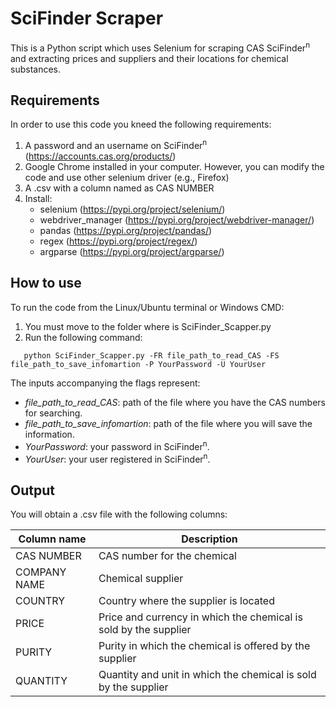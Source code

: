 # SciFinder Scraper

This is a Python script which uses Selenium for scraping CAS SciFinder<sup>n</sup> and extracting prices and suppliers and their locations for chemical substances.

## Requirements

In order to use this code you kneed the following requirements:

1. A password and an username on SciFinder<sup>n</sup> (https://accounts.cas.org/products/)
2. Google Chrome installed in your computer. However, you can modify the code and use other selenium driver (e.g., Firefox)
3. A .csv with a column named as CAS NUMBER
4. Install:
   - selenium (https://pypi.org/project/selenium/)
   - webdriver_manager (https://pypi.org/project/webdriver-manager/)
   - pandas (https://pypi.org/project/pandas/)
   - regex (https://pypi.org/project/regex/)
   - argparse (https://pypi.org/project/argparse/)

## How to use

To run the code from the Linux/Ubuntu terminal or Windows CMD:

1. You must move to the folder where is SciFinder_Scapper.py
2. Run the following command: 

```
   python SciFinder_Scapper.py -FR file_path_to_read_CAS -FS file_path_to_save_infomartion -P YourPassword -U YourUser
```
The inputs accompanying the flags represent:

   - *file_path_to_read_CAS*: path of the file where you have the CAS numbers for searching.
   - *file_path_to_save_infomartion*: path of the file where you will save the information.
   - *YourPassword*: your password in SciFinder<sup>n</sup>.
   - *YourUser*: your user registered in SciFinder<sup>n</sup>.

## Output

You will obtain a .csv file with the following columns:

| Column name | Description |
| ------------- | ------------- |
| CAS NUMBER | CAS number for the chemical |
| COMPANY NAME | Chemical supplier |
| COUNTRY | Country where the supplier is located |
| PRICE | Price and currency in which the chemical is sold by the supplier |
| PURITY | Purity in which the chemical is offered by the supplier |
| QUANTITY | Quantity and unit in which the chemical is sold by the supplier |
